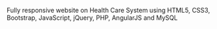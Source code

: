 Fully responsive website on Health Care System using HTML5, CSS3, Bootstrap, JavaScript, jQuery, PHP, AngularJS and MySQL